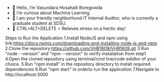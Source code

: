 - 👋 Hello, I’m Vasundara Hosahalli Boregowda
- 👀 I’m curious about Machine Learning.
- 🌱 I am your friendly neighborhood IT Internal Auditor, who is currently a graduate student at SDSU.
- 💞 CTRL+ALT+DELETE = Relieves stress on a hectic day!
  

<!---
VHB1609/VHB1609 is a ✨ special ✨ repository because its `README.md` (this file) appears on your GitHub profile.
You can click the Preview link to take a look at your changes.
--->
Steps to Run the Application
1.Install NodeJS and npm using link:https://docs.npmjs.com/downloading-and-installing-node-js-and-npm
2.Clone the repository:https://github.com/VHB1609/VHB1609.git
3.Run "node --version" and "npm --version" to verify installation from step1
4.Open the cloned repository using terminal/cmd line/code edidtor of your choice.
5.Run "npm install" in the repository directory to install required dependencies
6.Run "npm start" in orderto run the application
7.Navigate to http://localhost:3000

